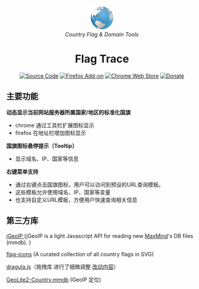 [//]: #
<div align="center">
<img src="docs/logo.png" style="width: 64px;" />
<br>
<i>Country Flag & Domain Tools</i>
<h1>Flag Trace</h1>
<a href="https://github.com/qinxs/FlagTrace"><img src="https://img.shields.io/badge/Source_Code-GitHub-blue" alt="Source Code"></a>
<a href="https://addons.mozilla.org/firefox/addon/flag-trace/"><img src="https://img.shields.io/amo/v/flag-trace?color=blue" alt="Firefox Add-on"></a>
<a href="https://chrome.google.com/webstore/detail/FlagTrace/oflimjnfonohaipefpfeaaifpncdgegj"><img src="https://img.shields.io/chrome-web-store/v/oflimjnfonohaipefpfeaaifpncdgegj.svg?color=blue" alt="Chrome Web Store"></a>
<a href="https://7bxing.com/donate/" title="欢迎捐赠~"><img src="https://img.shields.io/badge/Donate-blueviolet" alt="Donate"></a>
</div>


## 主要功能

**动态显示当前网站服务器所属国家/地区的标准化国旗**
- chrome 通过工具栏扩展图标显示
- firefox 在地址栏增加图标显示

**国旗图标悬停提示（Tooltip）** 
- 显示域名、IP、国家等信息

**右键菜单支持**
- 通过右键点击国旗图标，用户可以访问到预设的URL查询模板。
- 这些模板允许使用域名、IP、国家等变量
- 也支持自定义URL模板，方便用户快速查询相关信息

## 第三方库

[jGeoIP ](https://github.com/jclo/jgeoip) (jGeoIP is a light Javascript API for reading new [MaxMind](https://www.maxmind.com)'s DB files (mmdb). )

[flag-icons](https://github.com/lipis/flag-icons) (A curated collection of all country flags in SVG)

[dragula.js](https://github.com/bevacqua/dragula)（拖拽库 进行了细微调整 [改动内容](https://github.com/qinxs/dragula2)）

[GeoLite2-Country.mmdb](https://www.maxmind.com/) (GeoIP 定位)
